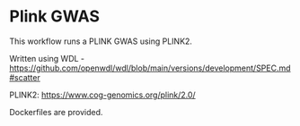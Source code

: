 # Plink GWAS

This workflow runs a PLINK GWAS using PLINK2.

Written using WDL - https://github.com/openwdl/wdl/blob/main/versions/development/SPEC.md#scatter

PLINK2: https://www.cog-genomics.org/plink/2.0/

Dockerfiles are provided.
